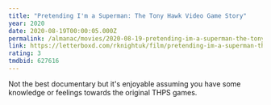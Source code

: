 ```yaml
---
title: "Pretending I'm a Superman: The Tony Hawk Video Game Story"
year: 2020
date: 2020-08-19T00:00:05.000Z
permalink: /almanac/movies/2020-08-19-pretending-im-a-superman-the-tony-hawk-video-game-story/index.html
link: https://letterboxd.com/rknightuk/film/pretending-im-a-superman-the-tony-hawk-video-game-story/
rating: 3
tmdbid: 627616
---
```


Not the best documentary but it's enjoyable assuming you have some knowledge or feelings towards the original THPS games.